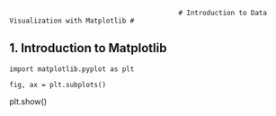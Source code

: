                                               # Introduction to Data Visualization with Matplotlib #

## 1. Introduction to Matplotlib

`import matplotlib.pyplot as plt`

`fig, ax = plt.subplots()`

plt.show()
